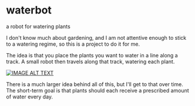 # waterbot
a robot for watering plants

I don't know much about gardening, and I am not attentive enough to stick to a watering regime, so this is a project to do it for me.

The idea is that you place the plants you want to water in a line along a track. A small robot then travels along that track, watering each plant.

[![IMAGE ALT TEXT](http://img.youtube.com/vi/uN9o2ADvFOk/0.jpg)](http://www.youtube.com/watch?v=uN9o2ADvFOk "first successful watering - click to see the video")

There is a much larger idea behind all of this, but I'll get to that over time. The short-term goal is that plants should each receive a prescribed amount of water every day.
